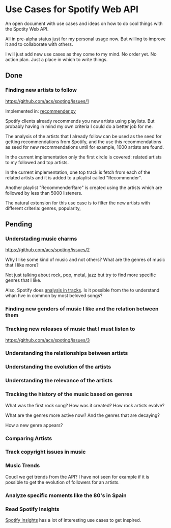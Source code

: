 # Use Cases for Spotify Web API

An open document with use cases and ideas on how to do cool things with the Spotity Web API.

All in pre-alpha status just for my personal usage now. But willing to improve it and to collaborate with others.

I will just add new use cases as they come to my mind. No order yet. No action plan. Just a place in which to write things.

## Done

### Finding new artists to follow

https://github.com/acs/spoting/issues/1

Implemented in: [recommender.py](https://github.com/acs/spoting/blob/master/explorer/recommender.py) 

Spotify clients already recommends you new artists using playlists.
But probably having in mind my own criteria I could do a better job for me.

The analysis of the artists that I already follow can be used as the seed
for getting recommendations from Spotify, and the use this recommendations as
seed for new recommendations until for example, 1000 artists are found.

In the current implementation only the first circle is covered: related artists to my followed and top artists.

In the current implementation, one top track is fetch from each of the related artists
and it is added to a playlist called "Recommender".

Another playlist "RecommenderRare" is created using the artists which are followed by less than 5000 listeners.

The natural extension for this use case is to filter the new artists with different criteria: genres, popularity,  


## Pending

### Understading music charms

https://github.com/acs/spoting/issues/2

Why I like some kind of music and not others? What are the genres of music that I like more?

Not just talking about rock, pop, metal, jazz but try to find more specific genres that I like.

Also, Spotify does [analysis in tracks](https://developer.spotify.com/web-api/get-audio-analysis/). 
Is it possible from the to understand whan hve in common by most beloved songs? 


### Finding new genders of music I like and the relation between them

### Tracking new releases of music that I must listen to

https://github.com/acs/spoting/issues/3

### Understanding the relationships between artists

### Understanding the evolution of the artists

### Understanding the relevance of the artists

### Tracking the history of the music based on genres

What was the first rock song? How was it created? How rock artists evolve?

What are the genres more active now? And the genres that are decaying? 

How a new genre appears?

### Comparing Artists

### Track copyright issues in music

### Music Trends

Coudl we get trends from the API? I have not seen for example if it is possible 
to get the evolution of followers for an artists.

### Analyze specific moments like the 80's in Spain
  

### Read Spotify Insights 

[Spotify Insights](https://insights.spotify.com) has a lot of interesting use cases to get inspired.
